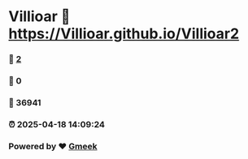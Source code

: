 # Villioar :link: https://Villioar.github.io/Villioar2 
### :page_facing_up: [2](https://Villioar.github.io/Villioar2/tag.html) 
### :speech_balloon: 0 
### :hibiscus: 36941 
### :alarm_clock: 2025-04-18 14:09:24 
### Powered by :heart: [Gmeek](https://github.com/Meekdai/Gmeek)
